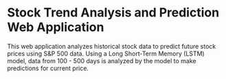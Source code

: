 # Stock Trend Analysis and Prediction Web Application

This web application analyzes historical stock data to predict future stock prices using S&P 500 data. Using a Long Short-Term Memory (LSTM) model, data from 100 - 500 days is analyzed by the model to make predictions for current price.   
